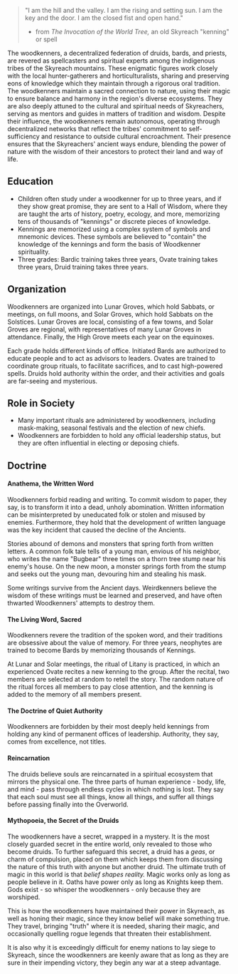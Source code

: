 > "I am the hill and the valley. I am the rising and setting sun. I am the key and the door. I am the closed fist and open hand."
> - from *The Invocation of the World Tree,* an old Skyreach "kenning" or spell

The woodkenners, a decentralized federation of druids, bards, and priests, are revered as spellcasters and spiritual experts among the indigenous tribes of the Skyreach mountains. These enigmatic figures work closely with the local hunter-gatherers and horticulturalists, sharing and preserving eons of knowledge which they maintain through a rigorous oral tradition. The woodkenners maintain a sacred connection to nature, using their magic to ensure balance and harmony in the region's diverse ecosystems. They are also deeply attuned to the cultural and spiritual needs of Skyreachers, serving as mentors and guides in matters of tradition and wisdom. Despite their influence, the woodkenners remain autonomous, operating through decentralized networks that reflect the tribes' commitment to self-sufficiency and resistance to outside cultural encroachment. Their presence ensures that the Skyreachers' ancient ways endure, blending the power of nature with the wisdom of their ancestors to protect their land and way of life.

## Education
- Children often study under a woodkenner for up to three years, and if they show great promise, they are sent to a Hall of Wisdom, where they are taught the arts of history, poetry, ecology, and more, memorizing tens of thousands of "kennings" or discrete pieces of knowledge.
- Kennings are memorized using a complex system of symbols and mnemonic devices. These symbols are believed to "contain" the knowledge of the kennings and form the basis of Woodkenner spirituality.
- Three grades: Bardic training takes three years, Ovate training takes three years, Druid training takes three years.

## Organization
Woodkenners are organized into Lunar Groves, which hold Sabbats, or meetings, on full moons, and Solar Groves, which hold Sabbats on the Solstices. Lunar Groves are local, consisting of a few towns, and Solar Groves are regional, with representatives of many Lunar Groves in attendance. Finally, the High Grove meets each year on the equinoxes.

Each grade holds different kinds of office. Initiated Bards are authorized to educate people and to act as advisors to leaders. Ovates are trained to coordinate group rituals, to facilitate sacrifices, and to cast high-powered spells. Druids hold authority within the order, and their activities and goals are far-seeing and mysterious. 

## Role in Society
- Many important rituals are administered by woodkenners, including mask-making, seasonal festivals and the election of new chiefs.
- Woodkenners are forbidden to hold any official leadership status, but they are often influential in electing or deposing chiefs.

## Doctrine
#### Anathema, the Written Word
Woodkenners forbid reading and writing. To commit wisdom to paper, they say, is to transform it into a dead, unholy abomination. Written information can be misinterpreted by uneducated folk or stolen and misused by enemies. Furthermore, they hold that the development of written language was the key incident that caused the decline of the Ancients.

Stories abound of demons and monsters that spring forth from written letters. A common folk tale tells of a young man, envious of his neighbor, who writes the name "Bugbear" three times on a thorn tree stump near his enemy's house. On the new moon, a monster springs forth from the stump and seeks out the young man, devouring him and stealing his mask.

Some writings survive from the Ancient days. Weirdkenners believe the wisdom of these writings must be learned and preserved, and have often thwarted Woodkenners' attempts to destroy them.

#### The Living Word, Sacred
Woodkenners revere the tradition of the spoken word, and their traditions are obsessive about the value of memory. For three years, neophytes are trained to become Bards by memorizing thousands of Kennings. 

At Lunar and Solar meetings, the ritual of Litany is practiced, in which an experienced Ovate recites a new kenning to the group. After the recital, two members are selected at random to retell the story. The random nature of the ritual forces all members to pay close attention, and the kenning is added to the memory of all members present.

#### The Doctrine of Quiet Authority
Woodkenners are forbidden by their most deeply held kennings from holding any kind of permanent offices of leadership.  Authority, they say, comes from excellence, not titles.

#### Reincarnation
The druids believe souls are reincarnated in a spiritual ecosystem that mirrors the physical one. The three parts of human experience - body, life, and mind - pass through endless cycles in which nothing is lost. They say that each soul must see all things, know all things, and suffer all things before passing finally into the Overworld.

#### Mythopoeia, the Secret of the Druids

The woodkenners have a secret, wrapped in a mystery. It is the most closely guarded secret in the entire world, only revealed to those who become druids. To further safeguard this secret, a druid has a *geas*, or charm of compulsion, placed on them which keeps them from discussing the nature of this truth with anyone but another druid. The ultimate truth of magic in this world is that *belief shapes reality.* Magic works only as long as people believe in it. Oaths have power only as long as Knights keep them. Gods exist - so whisper the woodkenners - only because they are worshiped.

This is how the woodkenners have maintained their power in Skyreach, as well as honing their magic, since they know belief will make something true. They travel, bringing "truth" where it is needed, sharing their magic, and occasionally quelling rogue legends that threaten their establishment.

It is also why it is exceedingly difficult for enemy nations to lay siege to Skyreach, since the woodkenners are keenly aware that as long as they are sure in their impending victory, they begin any war at a steep advantage.